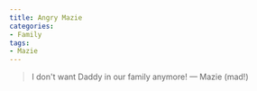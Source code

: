 ```yaml
---
title: Angry Mazie
categories:
- Family
tags:
- Mazie
---
```


> I don't want Daddy in our family anymore!
> — Mazie (mad!)
